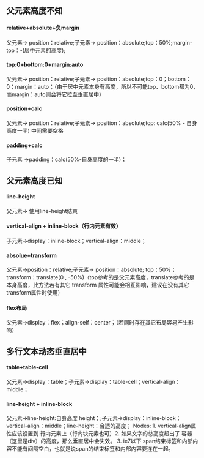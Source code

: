 
## 父元素高度不知

#### relative+absolute+负margin
 父元素-> position：relative;子元素-> position：absolute;top：50%;margin-top：-(居中元素的高度);


#### top:0+bottom:0+margin:auto
 父元素-> position：relative;子元素-> position：absolute;top：0；bottom：0；margin：auto；（由于居中元素本身有高度，所以不可能top、bottom都为0，而margin：auto则会将它拉至垂直居中）

 #### position+calc
  父元素-> position：relative;子元素-> position：absolute;top: calc(50% - 自身高度一半) 中间需要空格

#### padding+calc
子元素 ->padding：calc(50%-自身高度的一半)；


## 父元素高度已知

#### line-height
父元素-> 使用line-height结束

#### vertical-align + inline-block（行内元素有效）
子元素->display：inline-block；vertical-align：middle；

#### absolue+transform
父元素->position：relative;子元素-> position：absolute; top：50%；transform：translate(0 , -50%)（top参考的是父元素高度，translate参考的是本身高度，此方法若有其它 transform 属性可能会相互影响，建议在没有其它transform属性时使用）

#### flex布局
父元素->display：flex；align-self：center；（若同时存在其它布局容易产生影响）


## 多行文本动态垂直居中

#### table+table-cell
父元素->display：table；子元素->display：table-cell；vertical-align：middle；

#### line-height + inline-block
父元素->line-height:自身高度 height；;子元素->display：inline-block；vertical-align：middle；line-height：合适的高度；
Nodes: 1. vertical-align属性应该设置到 行内元素上（行内块元素也可）2. 如果文字的总高度超出了 容器（这里是div）的高度，那么垂直居中会失效。 3. ie7以下 span结束标签和内部内容不能有间隔空白，也就是说span的结束标签和内部内容要连在一起。





